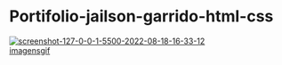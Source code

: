 # Portifolio-jailson-garrido-html-css
<a href="https://ibb.co/syK9qDx"><img src="https://i.ibb.co/Bqy2B7W/screenshot-127-0-0-1-5500-2022-08-18-16-33-12.png" alt="screenshot-127-0-0-1-5500-2022-08-18-16-33-12" border="0"></a><br /><a target='_blank' href='https://pt-br.imgbb.com/'>imagensgif</a><br />
